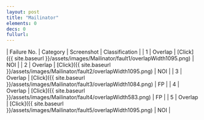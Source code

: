 ```yaml
---
layout: post
title: "Mailinator"
elements: 0
decs: 0
fullurl: 
---
```

| Failure No. | Category | Screenshot | Classification |
| 1 | Overlap | [Click]({{ site.baseurl }}/assets/images/Mailinator/fault1/overlapWidth1095.png) | NOI |
| 2 | Overlap | [Click]({{ site.baseurl }}/assets/images/Mailinator/fault2/overlapWidth1095.png) | NOI |
| 3 | Overlap | [Click]({{ site.baseurl }}/assets/images/Mailinator/fault3/overlapWidth1084.png) | FP |
| 4 | Overlap | [Click]({{ site.baseurl }}/assets/images/Mailinator/fault4/overlapWidth583.png) | FP |
| 5 | Overlap | [Click]({{ site.baseurl }}/assets/images/Mailinator/fault5/overlapWidth1095.png) | NOI |

